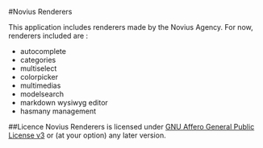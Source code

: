 #Novius Renderers

This application includes renderers made by the Novius Agency.
For now, renderers included are :
- autocomplete
- categories
- multiselect
- colorpicker
- multimedias
- modelsearch
- markdown wysiwyg editor
- hasmany management

##Licence
Novius Renderers is licensed under [GNU Affero General Public License v3](http://www.gnu.org/licenses/agpl-3.0.html) or (at your option) any later version.
